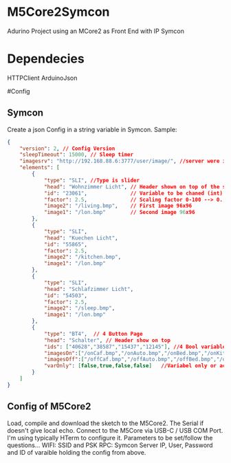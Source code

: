 # M5Core2Symcon
Adurino Project using an MCore2 as Front End with IP Symcon
# Dependecies
HTTPClient
ArduinoJson

#Config
## Symcon
Create a json Config in a string variable in Symcon.
Sample:
```json
{
    "version": 2, // Config Version 
    "sleepTimeout": 15000, // Sleep timer
    "imagesrv": "http://192.168.88.6:3777/user/image/", //server were images are stored
    "elements": [
        {
            "type": "SLI", //Type is slider
            "head": "Wohnzimmer Licht", // Header shown on top of the screen
            "id": "23061",              // Variable to be chaned (int)
            "factor": 2.5,              // Scaling factor 0-100 --> 0..250
            "image2": "/living.bmp",    // First image 96x96
            "image1": "/lon.bmp"        // Second image 96x96
        },
        {
            "type": "SLI",
            "head": "Kuechen Licht",
            "id": "55865",
            "factor": 2.5,
            "image2": "/kitchen.bmp",
            "image1": "/lon.bmp"
        },
        {
            "type": "SLI",
            "head": "Schlafzimmer Licht",
            "id": "54503",
            "factor": 2.5,
            "image2": "/sleep.bmp",
            "image1": "/lon.bmp"
        },
        {
            "type": "BT4",  // 4 Button Page
            "head": "Schalter", // Header show on top 
            "ids": ["40628","38587","15437","12145"], //4 Bool variable IDs
            "imagesOn":["/onCaf.bmp","/onAuto.bmp","/onBed.bmp","/onKitchen.bmp"], //4 image files refelecting the on state
            "imagesOff":["/offCaf.bmp","/offAuto.bmp","/offBed.bmp","/offKitchen.bmp"], // 4 image files reflection the off state
            "varOnly": [false,true,false,false]   //Variabel only or action request
        }
    ]
}
```
## Config of M5Core2
Load, compile and download the sketch to the M5Core2.
The Serial if doesn't give local echo.
Connect to the M5Core via USB-C / USB COM Port.
I'm using typically HTerm to configure it.
Parameters to be set/follow the questions...
WIFI: SSID and PSK
RPC: Symcon Server IP, User, Password and ID of varaible holding the config from above.


